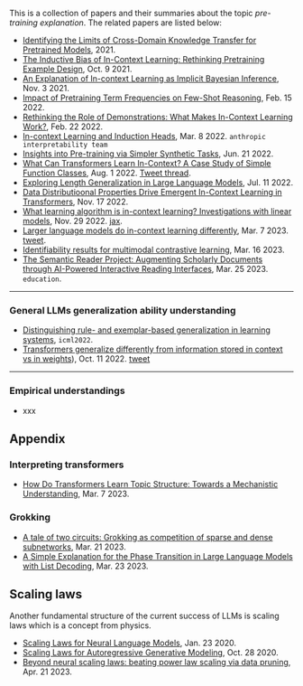
This is a collection of papers and their summaries about the topic *pre-training explanation*.
The related papers are listed below:
- [Identifying the Limits of Cross-Domain Knowledge Transfer for Pretrained Models](https://openreview.net/forum?id=luO6l9cP6b6), 2021.
- [The Inductive Bias of In-Context Learning: Rethinking Pretraining Example Design](https://openreview.net/forum?id=lnEaqbTJIRz), Oct. 9 2021.
- [An Explanation of In-context Learning as Implicit Bayesian Inference](https://arxiv.org/abs/2111.02080), Nov. 3 2021.
- [Impact of Pretraining Term Frequencies on Few-Shot Reasoning](https://arxiv.org/abs/2202.07206), Feb. 15 2022.
- [Rethinking the Role of Demonstrations: What Makes In-Context Learning Work?](https://arxiv.org/abs/2202.12837), Feb. 22 2022.
- [In-context Learning and Induction Heads](https://transformer-circuits.pub/2022/in-context-learning-and-induction-heads/index.html), Mar. 8 2022. `anthropic interpretability team`
- [Insights into Pre-training via Simpler Synthetic Tasks](https://arxiv.org/abs/2206.10139), Jun. 21 2022.
- [What Can Transformers Learn In-Context? A Case Study of Simple Function Classes](https://arxiv.org/pdf/2208.01066.pdf), Aug. 1 2022. [Tweet thread](https://twitter.com/tsiprasd/status/1555302289824366592).
- [Exploring Length Generalization in Large Language Models](https://arxiv.org/pdf/2207.04901.pdf), Jul. 11 2022.
- [Data Distributioonal Properties Drive Emergent In-Context Learning in Transformers](https://arxiv.org/abs/2205.05055), Nov. 17 2022.
- [What learning algorithm is in-context learning? Investigations with linear models](https://arxiv.org/pdf/2211.15661.pdf), Nov. 29 2022. [jax](https://github.com/ekinakyurek/google-research/tree/master/incontext).
- [Larger language models do in-context learning differently](https://arxiv.org/abs/2303.03846), Mar. 7 2023. [tweet](https://arxiv.org/abs/2303.03846).
- [Identifiability results for multimodal contrastive learning](https://arxiv.org/pdf/2303.09166.pdf), Mar. 16 2023.
- [The Semantic Reader Project: Augmenting Scholarly Documents through AI-Powered Interactive Reading Interfaces](https://arxiv.org/pdf/2303.14334.pdf), Mar. 25 2023. `education`.

---

### General LLMs generalization ability understanding

- [Distinguishing rule- and exemplar-based generalization in learning systems](https://proceedings.mlr.press/v162/dasgupta22b/dasgupta22b.pdf), `icml2022`.
- [Transformers generalize differently from information stored in context vs in weights](https://arxiv.org/abs/2210.05675)), Oct. 11 2022. [tweet](https://twitter.com/FelixHill84/status/1580566903168282624)

---

### Empirical understandings

- xxx

## Appendix

### Interpreting transformers

- [How Do Transformers Learn Topic Structure: Towards a Mechanistic Understanding](https://arxiv.org/pdf/2303.04245.pdf), Mar. 7 2023.

### Grokking

- [A tale of two circuits: Grokking as competition of sparse and dense subnetworks](https://arxiv.org/pdf/2303.11873.pdf), Mar. 21 2023.
- [A Simple Explanation for the Phase Transition in Large Language Models with List Decoding](https://arxiv.org/pdf/2303.13112.pdf), Mar. 23 2023.


## Scaling laws

Another fundamental structure of the current success of LLMs is scaling laws which is a concept from physics.
- [Scaling Laws for Neural Language Models](https://arxiv.org/pdf/2001.08361.pdf), Jan. 23 2020.
- [Scaling Laws for Autoregressive Generative Modeling](https://arxiv.org/abs/2010.14701), Oct. 28 2020.
- [Beyond neural scaling laws: beating power law scaling via data pruning](https://arxiv.org/pdf/2206.14486.pdf), Apr. 21 2023.

